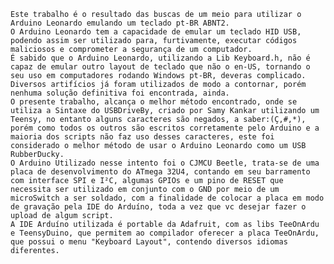     Este trabalho é o resultado das buscas de um meio para utilizar o Arduino Leonardo emulando um teclado pt-BR ABNT2.
    O Arduino Leonardo tem a capacidade de emular um teclado HID USB, podendo assim ser utilizado para, furtivamente, executar códigos maliciosos e comprometer a segurança de um computador.
    É sabido que o Arduino Leonardo, utilizando a Lib Keyboard.h, não é capaz de emular outro layout de teclado que não o en-US, tornando o seu uso em computadores rodando Windows pt-BR, deveras complicado.
    Diversos artifícios já foram utilizados de modo a contornar, porém nenhuma solução definitiva foi encontrada, ainda.
    O presente trabalho, alcança o melhor método encontrado, onde se utiliza a Sintaxe do USBDriveBy, criado por Samy Kankar utilizando um Teensy, no entanto alguns caracteres são negados, a saber:(Ç,#,*), porém como todos os outros são escritos corretamente pelo Arduino e a maioria dos scripts não faz uso desses caracteres, este foi considerado o melhor método de usar o Arduino Leonardo como um USB RubberDucky. 
    O Arduino Utilizado nesse intento foi o CJMCU Beetle, trata-se de uma placa de desenvolvimento do ATmega 32U4, contando em seu barramento com interface SPI e I²C, algumas GPIOs e um pino de RESET que necessita ser utilizado em conjunto com o GND por meio de um microSwitch a ser soldado, com a finalidade de colocar a placa em modo de gravação pela IDE do Arduíno, toda a vez que vc desejar fazer o upload de algum script.
    A IDE Arduíno utilizada é portable da Adafruit, com as libs TeeOnArdu e TeensyDuino, que permitem ao compilador oferecer a placa TeeOnArdu, que possui o menu "Keyboard Layout", contendo diversos idiomas diferentes.

  
